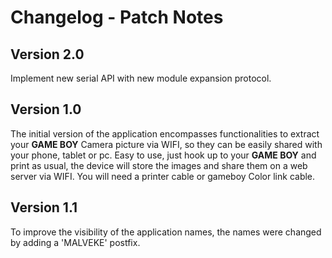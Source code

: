 # Changelog - Patch Notes

## Version 2.0
Implement new serial API with new module expansion protocol.

## Version 1.0
The initial version of the application encompasses functionalities to extract your  **GAME BOY** Camera picture via WIFI, so they can be easily shared with your phone, tablet or pc. Easy to use, just hook up to your **GAME BOY** and print as usual, the device will store the images and share them on a web server via WIFI. You will need a printer cable or gameboy Color link cable.

## Version 1.1
To improve the visibility of the application names, the names were changed by adding a 'MALVEKE' postfix.